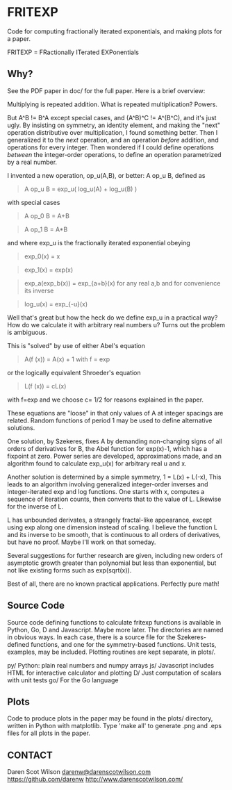 # FRITEXP
Code for computing fractionally iterated exponentials, and making plots for a paper.

FRITEXP = FRactionally ITerated EXPonentials



## Why? 

See the PDF paper in doc/ for the full paper. Here is a brief overview:

Multiplying is repeated addition. What is repeated multiplication? Powers. 

But A^B != B^A except special cases, and (A^B)^C != A^(B^C), and it's just ugly. By insisting on symmetry, an identity element, and making the "next" operation distributive over multiplication, I found something better. Then I generalized it to the _next_ operation, and an operation _before_ addition, and operations for every integer. Then wondered if I could define operations _between_ the integer-order operations, to define an operation parametrized by a real number.  

I invented a new operation,  op_u(A,B), or better:  A op_u B, defined as

> A op_u B = exp_u( log_u(A) + log_u(B) )

with special cases 
> A op_0 B = A+B

> A op_1 B = A*B

and where exp_u is the fractionally iterated exponential obeying
> exp_0(x) = x

> exp_1(x) = exp(x)

> exp_a(exp_b(x)) = exp_{a+b}(x)  for any real a,b
and for convenience its inverse

> log_u(x) = exp_{-u}(x)

Well that's great but how the heck do we define exp_u in a practical way? How do we calculate it with arbitrary real numbers u?  Turns out the problem is ambiguous. 


This is "solved" by use of either Abel's equation

>  A(f (x)) = A(x) + 1  with f = exp

or the logically equivalent Shroeder's equation 

>  L(f (x)) = cL(x)  

with f=exp and we choose c= 1/2 for reasons explained in the paper.

These equations are "loose" in that only values of A at integer
spacings are related. Random functions of period 1 may be used to 
define alternative solutions. 

One solution, by Szekeres, fixes A by demanding non-changing signs of all
orders of derivatives for B, the Abel function for exp(x)-1, which has a
fixpoint at zero.  Power series are developed, approximations made, and
an algorithm found to calculate exp_u(x) for arbitrary real u and x.

Another solution is determined by a simple symmetry, 1 = L(x) + L(-x), 
This leads to an algorithm involving generalized integer-order inverses and
integer-iterated exp and log functions.  One starts with x, computes a 
sequence of iteration counts, then converts that to the value of L. Likewise
for the inverse of L.

L has unbounded derivates, a strangely fractal-like appearance, except 
using exp along one dimension instead of scaling.  I believe the function L
and its inverse to be smooth, that is continuous to all orders of derivatives, 
but have no proof.  Maybe I'll work on that someday.


Several suggestions for further research are given, including new orders
of asymptotic growth greater than polynomial but less than exponential,
but not like existing forms such as exp(sqrt(x)).

Best of all, there are no known practical applications. Perfectly pure math!


## Source Code

Source code defining functions to calculate fritexp functions is available in Python, Go, D and Javascript. Maybe more later.  The directories are named in obvious ways.  In each case, there is a source file for the Szekeres-defined functions, and one for the symmetry-based functions. Unit tests, examples, may be included.  Plotting routines are kept separate, in plots/.

   py/  Python: plain real numbers and numpy arrays
   js/  Javascript includes HTML for interactive calculator and plotting
   D/   Just computation of scalars with unit tests
   go/  For the Go language

## Plots

Code to produce plots in the paper may be found in the plots/ directory, written in Python with matplotlib. Type 'make all' to generate .png and .eps files for all plots in the paper. 



## CONTACT

Daren Scot Wilson
darenw@darenscotwilson.com 
https://github.com/darenw
http://www.darenscotwilson.com/


